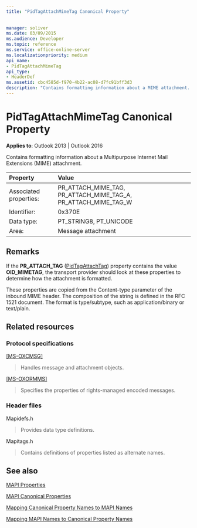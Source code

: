 ```yaml
---
title: "PidTagAttachMimeTag Canonical Property"
 
 
manager: soliver
ms.date: 03/09/2015
ms.audience: Developer
ms.topic: reference
ms.service: office-online-server
ms.localizationpriority: medium
api_name:
- PidTagAttachMimeTag
api_type:
- HeaderDef
ms.assetid: cbc4585d-f970-4b22-ac08-d7fc91bff3d3
description: "Contains formatting information about a MIME attachment. These properties are copied from the Content-type parameter of the inbound MIME header."
---
```


# PidTagAttachMimeTag Canonical Property

  
  
**Applies to**: Outlook 2013 | Outlook 2016 
  
Contains formatting information about a Multipurpose Internet Mail Extensions (MIME) attachment. 
  
|Property |Value |
|:-----|:-----|
|Associated properties:  <br/> |PR_ATTACH_MIME_TAG, PR_ATTACH_MIME_TAG_A, PR_ATTACH_MIME_TAG_W  <br/> |
|Identifier:  <br/> |0x370E  <br/> |
|Data type:  <br/> |PT_STRING8, PT_UNICODE  <br/> |
|Area:  <br/> |Message attachment  <br/> |
   
## Remarks

If the **PR_ATTACH_TAG** ([PidTagAttachTag](pidtagattachtag-canonical-property.md)) property contains the value **OID_MIMETAG**, the transport provider should look at these properties to determine how the attachment is formatted. 
  
These properties are copied from the Content-type parameter of the inbound MIME header. The composition of the string is defined in the RFC 1521 document. The format is type/subtype, such as application/binary or text/plain. 
  
## Related resources

### Protocol specifications

[[MS-OXCMSG]](https://msdn.microsoft.com/library/7fd7ec40-deec-4c06-9493-1bc06b349682%28Office.15%29.aspx)
  
> Handles message and attachment objects.
    
[[MS-OXORMMS]](https://msdn.microsoft.com/library/a121dda4-48f3-41f8-b12f-170f533038bb%28Office.15%29.aspx)
  
> Specifies the properties of rights-managed encoded messages.
    
### Header files

Mapidefs.h
  
> Provides data type definitions.
    
Mapitags.h
  
> Contains definitions of properties listed as alternate names.
    
## See also



[MAPI Properties](mapi-properties.md)
  
[MAPI Canonical Properties](mapi-canonical-properties.md)
  
[Mapping Canonical Property Names to MAPI Names](mapping-canonical-property-names-to-mapi-names.md)
  
[Mapping MAPI Names to Canonical Property Names](mapping-mapi-names-to-canonical-property-names.md)

